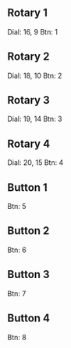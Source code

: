 

## Rotary 1
Dial: 16, 9
Btn: 1


## Rotary 2
Dial: 18, 10
Btn: 2


## Rotary 3
Dial: 19, 14
Btn: 3


## Rotary 4
Dial: 20, 15
Btn: 4


## Button 1
Btn: 5

## Button 2
Btn: 6

## Button 3
Btn: 7

## Button 4
Btn: 8

